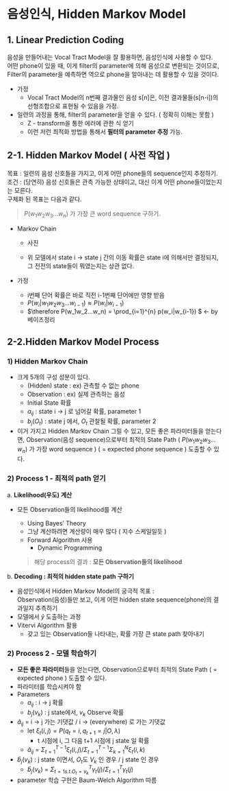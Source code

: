 # 음성인식, Hidden Markov Model
## 1. Linear Prediction Coding

음성을 만들어내는 Vocal Tract Model을 잘 활용하면, 음성인식에 사용할 수 있다.  
어떤 phone이 있을 때, 이게 filter의 parameter에 의해 음성으로 변환되는 것이므로, Filter의 parameter을 예측하면 역으로 phone을 알아내는 데 활용할 수 있을 것이다.

- 가정
    - Vocal Tract Model의 n번째 결과물인 음성 s[n]은, 이전 결과물들(s[n-i])의 선형조합으로 표현될 수 있음을 가정.
- 일련의 과정을 통해, filter의 parameter을 얻을 수 있다. ( 정확히 이해는 못함 )
    - Z - transform을 통한 에러에 관한 식 얻기
    - 이런 저런 최적화 방법을 통해서 **필터의 parameter 추정** 가능.


## 2-1. Hidden Markov Model ( 사전 작업 ) 

목표 : 일련의 음성 신호들을 가지고, 이게 어떤 phone들의 sequence인지 추정하기.  
조건 : (당연히) 음성 신호들은 관측 가능한 상태이고, 대신 이게 어떤 phone들이었는지는 모른다.  
구체화 된 목표는 다음과 같다.
> $P(w_1w_2w_3…w_n)$ 가 가장 큰 word sequence 구하기.

- Markov Chain
    - 사진 

    - 위 모델에서 state i → state j 간의 이동 확률은 state i에 의해서만 결정되지, 그 전전의 state들이 뭐였는지는 상관 없다.

- 가정
    - i번째 단어 확률은 바로 직전 i-1번째 단어에만 영향 받음
    - $P(w_i|w_1w_2w_3 … w_{i-1}) \approx P(w_i|w_{i-1})$ 
    - $\therefore        P(w_1w_2…w_n) = \prod_{i=1}^{n}  p(w_i|w_{i-1}) $ ← by 베이즈정리    

## 2-2.Hidden Markov Model Process

### 1) Hidden Markov Chain

- 크게 5개의 구성 성분이 있다.
    - (Hidden) state : ex) 관측할 수 없는 phone
    - Observation  : ex) 실제 관측하는 음성
    - Initial State 확률
    - $a_{ij}$ : state i → j 로 넘어갈 확률, parameter 1
    - $b_j(O_t)$ : state j 에서, $O_t$ 관찰될 확률, parameter 2
- 이거 가지고 Hidden Markov Chain 그릴 수 있고, 모든 좋은 파라미터들을 얻는다면, Observation(음성 sequence)으로부터 최적의 State Path ( $P(w_1w_2w_3…w_n)$ 가 가장 word sequence ) ( = expected phone sequence )  도출할 수 있다.

### 2) Process 1 - 최적의 path 얻기
a. **Likelihood(우도) 계산**
- 모든 Observation들의 likelihood를 계산
    - Using Bayes’ Theory
    - 그냥 계산하려면 계산량이 매우 많다 ( 지수 스케일일듯 )
    - Forward Algorithm 사용
        - Dynamic Programming
    
   > 해당 process의 결과 : **모든 Observation들의 likelihood**
    
    
b. **Decoding : 최적의 hidden state path 구하기**
- 음성인식에서 Hidden Markov Model의 궁극적 목표 :  
    Observation(음성)들만 보고, 이게 어떤 hidden state sequence(phone)의 결과일지 추측하기
- 모델에서 $\hat{y}$ 도출하는 과정
- Vitervi Algorithm 활용
    - 갖고 있는 Observation들 나타내는, 확률 가장 큰 state path 찾아내기

### 2) Process 2 - 모델 학습하기 
- **모든 좋은 파라미터**들을 얻는다면, Observation으로부터 최적의 State Path ( = expected phone ) 도출할 수 있다.
- 파라미터를 학습시켜야 함
- Parameters
    - $a_{ij}$ : i → j 확률
    - $b_j(v_k)$ : j state에서, $v_k$ Observe 확률
- $\hat{a}_{ij}$ = i → j 가는 기댓값 / i → (everywhere) 로 가는 기댓값
    - let   $ξ_t(i,j) = P(q_t = i, q_{t+1} = j | O,\lambda)$
        - t 시점에 i, 그 다음 t+1 시점에 j state 일 확률
    - $\hat{a}_{ij}$ = $\Sigma_{t=1}^{T-1} ξ_t(i,j) / \Sigma_{t=1}^{T-1} \Sigma_{k=1}^{N} ξ_t(i,k)$
- $\hat{b}_j(v_k)$ :  j state 이면서, $O_t$도 $V_k$ 인 경우 / j state 인 경우
    - $\hat{b}_j(v_k)$ = $\Sigma_{t=1 s.t.O_t = v_k}^{T} \gamma_t(j) / \Sigma_{t=1}^T \gamma_t(j)$
- parameter 학습 구현은 Baum-Welch Algorithm 따름